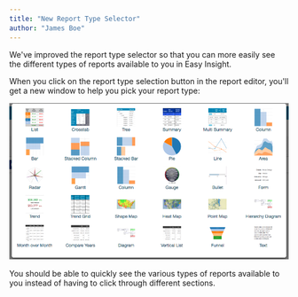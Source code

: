 ```yaml
---
title: "New Report Type Selector"
author: "James Boe"
---
```

We've improved the report type selector so that you can more easily see the different types of reports available to you in Easy Insight.<!--more-->

When you click on the report type selection button in the report editor, you'll get a new window to help you pick your report type:

<img src="/images/report_type_selector.png" alt="New Report Type Selector" class="img img-responsive"/>

You should be able to quickly see the various types of reports available to you instead of having to click through different sections.